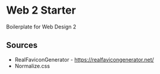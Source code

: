 # Web 2 Starter
Boilerplate for Web Design 2

## Sources
- RealFaviconGenerator - https://realfavicongenerator.net/
- Normalize.css